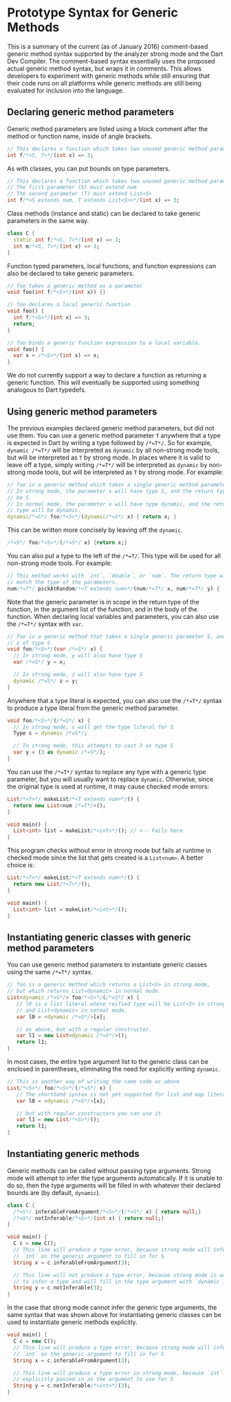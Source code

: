 # Prototype Syntax for Generic Methods

This is a summary of the current (as of January 2016) comment-based generic
method syntax supported by the analyzer strong mode and the Dart Dev Compiler.
The comment-based syntax essentially uses the proposed actual generic method
syntax, but wraps it in comments.  This allows developers to experiment with
generic methods while still ensuring that their code runs on all platforms while
generic methods are still being evaluated for inclusion into the language.

## Declaring generic method parameters

Generic method parameters are listed using a block comment after the method or
function name, inside of angle brackets.

```dart
// This declares a function which takes two unused generic method parameters
int f/*<S, T>*/(int x) => 3;
```

As with classes, you can put bounds on type parameters.

```dart
// This declares a function which takes two unused generic method parameters
// The first parameter (S) must extend num
// The second parameter (T) must extend List<S>
int f/*<S extends num, T extends List<S>>*/(int x) => 3;
```

Class methods (instance and static) can be declared to take generic parameters
in the same way.

```dart
class C {
  static int f/*<S, T>*/(int x) => 3;
  int m/*<S, T>*/(int x) => 3;
}
```

Function typed parameters, local functions, and function expressions can also be
declared to take generic parameters.

```dart
// foo takes a generic method as a parameter
void foo(int f/*<S>*/(int x)) {}

// foo declares a local generic function
void foo() {
  int f/*<S>*/(int x) => 3;
  return;
}

// foo binds a generic function expression to a local variable.
void foo() {
  var x = /*<S>*/(int x) => x;
}
```

We do not currently support a way to declare a function as returning a generic
function.  This will eventually be supported using something analogous to Dart
typedefs.

## Using generic method parameters

The previous examples declared generic method parameters, but did not use them.
You can use a generic method parameter `T` anywhere that a type is expected in
Dart by writing a type followed by `/*=T*/`.  So for example, `dynamic /*=T*/`
will be interpreted as `dynamic` by all non-strong mode tools, but will be
interpreted as `T` by strong mode.  In places where it is valid to leave off a
type, simply writing `/*=T*/` will be interpreted as `dynamic` by non-strong
mode tools, but will be interpreted as `T` by strong mode.  For example:

```dart
// foo is a generic method which takes a single generic method parameter S.
// In strong mode, the parameter x will have type S, and the return type will
// be S
// In normal mode, the parameter x will have type dynamic, and the return
// type will be dynamic.
dynamic/*=S*/ foo/*<S>*/(dynamic/*=S*/ x) { return x; }
```

This can be written more concisely by leaving off the `dynamic`.

```dart
/*=S*/ foo/*<S>*/(/*=S*/ x) {return x;}
```

You can also put a type to the left of the `/*=T/`. This type will be used
for all non-strong mode tools. For example:

```dart
// This method works with `int`, `double`, or `num`. The return type will
// match the type of the parameters.
num/*=T*/ pickAtRandom/*<T extends num>*/(num/*=T*/ x, num/*=T*/ y) { ... }
```


Note that the generic parameter is in scope in the return type of the function,
in the argument list of the function, and in the body of the function.  When
declaring local variables and parameters, you can also use the `/*=T*/` syntax with `var`.

```dart
// foo is a generic method that takes a single generic parameter S, and a value
// x of type S
void foo/*<S>*/(var /*=S*/ x) {
  // In strong mode, y will also have type S
  var /*=S*/ y = x;

  // In strong mode, z will also have type S
  dynamic /*=S*/ z = y;
}
```

Anywhere that a type literal is expected, you can also use the `/*=T*/` syntax to
produce a type literal from the generic method parameter.

```dart
void foo/*<S>*/(/*=S*/ x) {
  // In strong mode, s will get the type literal for S
  Type s = dynamic /*=S*/;

  // In strong mode, this attempts to cast 3 as type S
  var y = (3 as dynamic /*=S*/);
}
```

You can use the `/*=T*/` syntax to replace any type with a generic type
parameter, but you will usually want to replace `dynamic`. Otherwise, since the
original type is used at runtime, it may cause checked mode errors:

```dart
List/*<T>*/ makeList/*<T extends num>*/() {
  return new List<num /*=T*/>();
}

void main() {
  List<int> list = makeList/*<int>*/(); // <-- Fails here.
}
```

This program checks without error in strong mode but fails at runtime in checked
mode since the list that gets created is a `List<num>`. A better choice is:

```dart
List/*<T>*/ makeList/*<T extends num>*/() {
  return new List/*<T>*/();
}

void main() {
  List<int> list = makeList/*<int>*/();
}
```

## Instantiating generic classes with generic method parameters

You can use generic method parameters to instantiate generic classes using the
same `/*=T*/` syntax.

```dart
// foo is a generic method which returns a List<S> in strong mode,
// but which returns List<dynamic> in normal mode.
List<dynamic /*=S*/> foo/*<S>*/(/*=S*/ x) {
   // l0 is a list literal whose reified type will be List<S> in strong mode,
   // and List<dynamic> in normal mode.
   var l0 = <dynamic /*=S*/>[x];

   // as above, but with a regular constructor.
   var l1 = new List<dynamic /*=S*/>();
   return l1;
}
```

In most cases, the entire type argument list to the generic class can be
enclosed in parentheses, eliminating the need for explicitly writing `dynamic`.

```dart
// This is another way of writing the same code as above
List/*<S>*/ foo/*<S>*/(/*=S*/ x) {
   // The shorthand syntax is not yet supported for list and map literals
   var l0 = <dynamic /*=S*/>[x];

   // but with regular constructors you can use it
   var l1 = new List/*<S>*/();
   return l1;
}
```

## Instantiating generic methods

Generic methods can be called without passing type arguments.  Strong mode will
attempt to infer the type arguments automatically.  If it is unable to do so,
then the type arguments will be filled in with whatever their declared bounds
are (by default, `dynamic`).

```dart
class C {
  /*=S*/ inferableFromArgument/*<S>*/(/*=S*/ x) { return null;}
  /*=S*/ notInferable/*<S>*/(int x) { return null;}
}

void main() {
  C c = new C();
  // This line will produce a type error, because strong mode will infer
  // `int` as the generic argument to fill in for S
  String x = c.inferableFromArgument(3);

  // This line will not produce a type error, because strong mode is unable
  // to infer a type and will fill in the type argument with `dynamic`.
  String y = c.notInferable(3);
}
```

In the case that strong mode cannot infer the generic type arguments, the same
syntax that was shown above for instantiating generic classes can be used to
instantiate generic methods explicitly.

```dart
void main() {
  C c = new C();
  // This line will produce a type error, because strong mode will infer
  // `int` as the generic argument to fill in for S
  String x = c.inferableFromArgument(3);

  // This line will produce a type error in strong mode, because `int` is
  // explicitly passed in as the argument to use for S
  String y = c.notInferable/*<int>*/(3);
}
```

